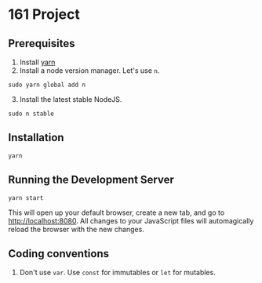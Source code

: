 # 161 Project

## Prerequisites

1.  Install [yarn](https://yarnpkg.com/en/docs/install#debian-stable)
2.  Install a node version manager. Let's use `n`.

```
sudo yarn global add n
```

3.  Install the latest stable NodeJS.

```
sudo n stable
```

## Installation

```
yarn
```

## Running the Development Server

```
yarn start
```

This will open up your default browser, create a new tab, and go to [http://localhost:8080](http://localhost:8080). All changes to your JavaScript files will automagically reload the browser with the new changes.

## Coding conventions

1.  Don't use `var`. Use `const` for immutables or `let` for mutables.
